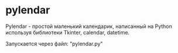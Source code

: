 # pylendar
Pylendar - простой маленький календарик, написанный на Python используя библиотеки Tkinter, calendar, datetime.

Запускается через файл: "pylendar.py"
